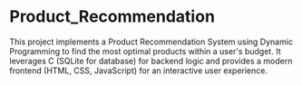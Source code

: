 # Product_Recommendation
 This project implements a Product Recommendation System using Dynamic Programming to find the most optimal products within a user's budget. It leverages C (SQLite for database) for backend logic and provides a modern frontend (HTML, CSS, JavaScript) for an interactive user experience.
